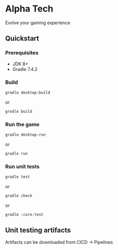 # Alpha Tech
Evolve your gaming experience

## Quickstart

### Prerequisites

- JDK 8+<br>
- Gradle 7.4.2

### Build
```bash
gradle desktop:build 
```
or 
```bash
gradle build 
```
### Run the game
```bash
gradle desktop:run 
```
or 
```bash
gradle run 
```

### Run unit tests
```bash
gradle test
```
or
```bash
gradle check
```
or 
```bash
gradle :core:test
```

## Unit testing artifacts
Artifacts can be downloaded from CICD -> Pipelines 